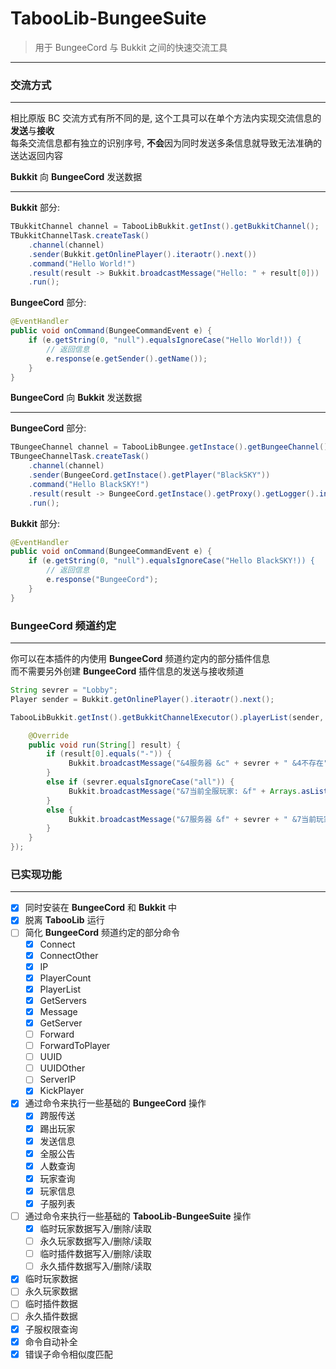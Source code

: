 # TabooLib-BungeeSuite
> 用于 BungeeCord 与 Bukkit 之间的快速交流工具
---

### 交流方式
---
相比原版 BC 交流方式有所不同的是, 这个工具可以在单个方法内实现交流信息的**发送**与**接收**       
每条交流信息都有独立的识别序号, **不会**因为同时发送多条信息就导致无法准确的送达返回内容    
  
**Bukkit** 向 **BungeeCord** 发送数据
  
---
**Bukkit** 部分:  
```java
TBukkitChannel channel = TabooLibBukkit.getInst().getBukkitChannel();
TBukkitChannelTask.createTask()
    .channel(channel)
    .sender(Bukkit.getOnlinePlayer().iteraotr().next())
    .command("Hello World!")
    .result(result -> Bukkit.broadcastMessage("Hello: " + result[0]))
    .run();
```
**BungeeCord** 部分:
```java
@EventHandler
public void onCommand(BungeeCommandEvent e) {
    if (e.getString(0, "null").equalsIgnoreCase("Hello World!)) {
        // 返回信息
        e.response(e.getSender().getName());
    }
}
```
  
**BungeeCord** 向 **Bukkit** 发送数据
  
---
**BungeeCord** 部分:
```java
TBungeeChannel channel = TabooLibBungee.getInstace().getBungeeChannel();
TBungeeChannelTask.createTask()
    .channel(channel)
    .sender(BungeeCord.getInstace().getPlayer("BlackSKY"))
    .command("Hello BlackSKY!")
    .result(result -> BungeeCord.getInstace().getProxy().getLogger().info("Hello: " + result[0]))
    .run();
```
**Bukkit** 部分:
```java
@EventHandler
public void onCommand(BungeeCommandEvent e) {
    if (e.getString(0, "null").equalsIgnoreCase("Hello BlackSKY!)) {
        // 返回信息
        e.response("BungeeCord");
    }
}
```

### BungeeCord 频道约定
---
你可以在本插件的内使用 **BungeeCord** 频道约定内的部分插件信息     
而不需要另外创建 **BungeeCord** 插件信息的发送与接收频道    
```java
String sevrer = "Lobby";
Player sender = Bukkit.getOnlinePlayer().iteraotr().next();

TabooLibBukkit.getInst().getBukkitChannelExecutor().playerList(sender, sevrer, new TChannelResult() {

    @Override
    public void run(String[] result) {
        if (result[0].equals("-")) {
             Bukkit.broadcastMessage("&4服务器 &c" + sevrer + " &4不存在");
        }
        else if (sevrer.equalsIgnoreCase("all")) {
             Bukkit.broadcastMessage("&7当前全服玩家: &f" + Arrays.asList(result));
        } 
        else {
             Bukkit.broadcastMessage("&7服务器 &f" + sevrer + " &7当前玩家: &f" + Arrays.asList(result));
        }
    }
});
```

### 已实现功能
---
+ [x] 同时安装在 **BungeeCord** 和 **Bukkit** 中
+ [x] 脱离 **TabooLib** 运行
+ [ ] 简化 **BungeeCord** 频道约定的部分命令
    + [x] Connect
    + [x] ConnectOther
    + [x] IP
    + [x] PlayerCount
    + [x] PlayerList
    + [x] GetServers
    + [x] Message
    + [x] GetServer
    + [ ] Forward
    + [ ] ForwardToPlayer
    + [ ] UUID
    + [ ] UUIDOther
    + [ ] ServerIP
    + [x] KickPlayer
+ [x] 通过命令来执行一些基础的 **BungeeCord** 操作
    + [x] 跨服传送
    + [x] 踢出玩家
    + [x] 发送信息
    + [x] 全服公告
    + [x] 人数查询
    + [x] 玩家查询
    + [x] 玩家信息
    + [x] 子服列表
+ [ ] 通过命令来执行一些基础的 **TabooLib-BungeeSuite** 操作
    + [x] 临时玩家数据写入/删除/读取
    + [ ] 永久玩家数据写入/删除/读取
    + [ ] 临时插件数据写入/删除/读取
    + [ ] 永久插件数据写入/删除/读取
+ [x] 临时玩家数据
+ [ ] 永久玩家数据
+ [ ] 临时插件数据
+ [ ] 永久插件数据
+ [x] 子服权限查询
+ [x] 命令自动补全
+ [x] 错误子命令相似度匹配
